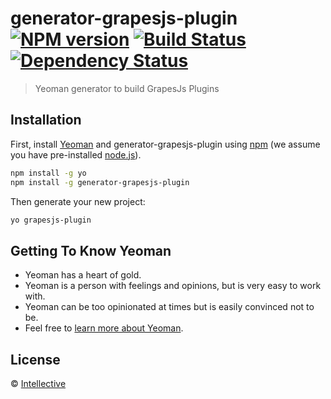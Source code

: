 # generator-grapesjs-plugin [![NPM version][npm-image]][npm-url] [![Build Status][travis-image]][travis-url] [![Dependency Status][daviddm-image]][daviddm-url]
> Yeoman generator to build GrapesJs Plugins

## Installation

First, install [Yeoman](http://yeoman.io) and generator-grapesjs-plugin using [npm](https://www.npmjs.com/) (we assume you have pre-installed [node.js](https://nodejs.org/)).

```bash
npm install -g yo
npm install -g generator-grapesjs-plugin
```

Then generate your new project:

```bash
yo grapesjs-plugin
```

## Getting To Know Yeoman

 * Yeoman has a heart of gold.
 * Yeoman is a person with feelings and opinions, but is very easy to work with.
 * Yeoman can be too opinionated at times but is easily convinced not to be.
 * Feel free to [learn more about Yeoman](http://yeoman.io/).

## License

 © [Intellective](intellective.co)


[npm-image]: https://badge.fury.io/js/generator-grapesjs-plugin.svg
[npm-url]: https://npmjs.org/package/generator-grapesjs-plugin
[travis-image]: https://travis-ci.org/intellectiveco/generator-grapesjs-plugin.svg?branch=master
[travis-url]: https://travis-ci.org/intellectiveco/generator-grapesjs-plugin
[daviddm-image]: https://david-dm.org/intellectiveco/generator-grapesjs-plugin.svg?theme=shields.io
[daviddm-url]: https://david-dm.org/intellectiveco/generator-grapesjs-plugin
